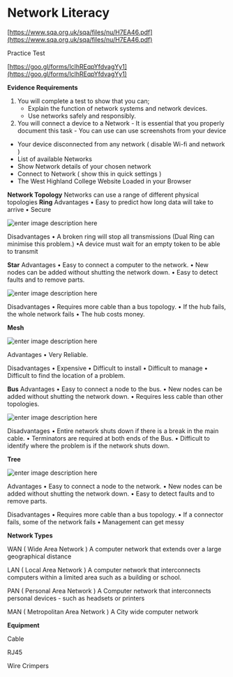 # Network Literacy

[https://www.sqa.org.uk/sqa/files/nu/H7EA46.pdf](https://www.sqa.org.uk/sqa/files/nu/H7EA46.pdf)

Practice Test

[https://goo.gl/forms/lclhREqpYfdvagYy1](https://goo.gl/forms/lclhREqpYfdvagYy1)

**Evidence Requirements**

1. You will complete a test to show that you can;
   * Explain the function of network systems and network devices.
   * Use networks safely and responsibly.
2. You will connect a device to a Network - It is essential that you properly document this task - You can use can use screenshots from your device

* Your device disconnected from any network \( disable Wi-fi and network \)
* List of available Networks
* Show Network details of your chosen network
* Connect to Network \( show this in quick settings \)
* The West Highland College Website Loaded in your Browser

**Network Topology** Networks can use a range of different physical topologies **Ring**  Advantages • Easy to predict how long data will take to arrive • Secure

![enter image description here](https://d2slcw3kip6qmk.cloudfront.net/marketing/pages/chart/examples/networktopologydiagram.svg)

Disadvantages • A broken ring will stop all transmissions \(Dual Ring can minimise this problem.\) •A device must wait for an empty token to be able to transmit

**Star**  Advantages • Easy to connect a computer to the network. • New nodes can be added without shutting the network down. • Easy to detect faults and to remove parts.

![enter image description here](https://d2slcw3kip6qmk.cloudfront.net/marketing/pages/chart/examples/starnetworkdiagram.svg)

Disadvantages • Requires more cable than a bus topology. • If the hub fails, the whole network fails • The hub costs money.

**Mesh** 

![enter image description here](https://www.conceptdraw.com/How-To-Guide/picture/Mesh-network-topology-diagram.png)

Advantages • Very Reliable.

Disadvantages • Expensive • Difficult to install • Difficult to manage • Difficult to find the location of a problem.

**Bus**  Advantages • Easy to connect a node to the bus. • New nodes can be added without shutting the network down. • Requires less cable than other topologies.

![enter image description here](https://d2slcw3kip6qmk.cloudfront.net/marketing/pages/chart/examples/busnetworktopologydiagram.svg)

Disadvantages • Entire network shuts down if there is a break in the main cable. • Terminators are required at both ends of the Bus. • Difficult to identify where the problem is if the network shuts down.

**Tree** 

![enter image description here](https://www.studytonight.com/computer-networks/images/Figure9.png)

Advantages • Easy to connect a node to the network. • New nodes can be added without shutting the network down. • Easy to detect faults and to remove parts.

Disadvantages • Requires more cable than a bus topology. • If a connector fails, some of the network fails • Management can get messy

**Network Types**

WAN \( Wide Area Network \) A computer network that extends over a large geographical distance

LAN \( Local Area Network \) A computer network that interconnects computers within a limited area such as a building or school.

PAN \( Personal Area Network \) A Computer network that interconnects personal devices - such as headsets or printers

MAN \( Metropolitan Area Network \) A City wide computer network

**Equipment**

Cable

RJ45

Wire Crimpers

